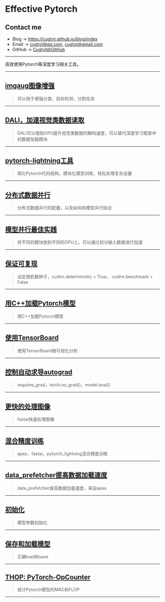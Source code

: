 # **Effective Pytorch**

## Contact me

* Blog -> <https://cugtyt.github.io/blog/index>
* Email -> <cugtyt@qq.com>, <cugtyt@gmail.com>
* GitHub -> [Cugtyt@GitHub](https://github.com/Cugtyt)

---

高效使用Pytorch等深度学习相关工具。

---

## [**imgaug图像增强**](https://cugtyt.github.io/blog/effective-pytorch/20190909)

> 可以用于增强分类，目标检测，分割任务

---

## [**DALI，加速视觉类数据读取**](https://cugtyt.github.io/blog/effective-pytorch/20190908)

> DALI可以借助GPU提升视觉类数据的解码速度，可以替代深度学习框架中的数据加载模块

---

## [**pytorch-lightning工具**](https://cugtyt.github.io/blog/effective-pytorch/20190907)

> 简化Pytorch代码结构，模块化模型训练，轻松处理复杂设置

---

## [**分布式数据并行**](https://cugtyt.github.io/blog/effective-pytorch/20190906)

> 分布式数据并行的配置，以及如何和模型并行结合

---

## [**模型并行最佳实践**](https://cugtyt.github.io/blog/effective-pytorch/20190905)

> 将不同的模块放到不同的GPU上，可以通过划分输入数据进行加速

---

## [**保证可复现**](https://cugtyt.github.io/blog/effective-pytorch/20190904)

> 设定随机数种子，cudnn.deterministic = True， cudnn.benchmark = False

---

## [**用C++加载Pytorch模型**](https://cugtyt.github.io/blog/effective-pytorch/20190903)

> 用C++加载Pytorch模型

---

## [**使用TensorBoard**](https://cugtyt.github.io/blog/effective-pytorch/20190902)

> 使用TensorBoard做可视化分析

---

## [**控制自动求导autograd**](https://cugtyt.github.io/blog/effective-pytorch/20190901)

> requires_grad，torch.no_grad()，model.eval()

---

## [**更快的处理图像**](https://cugtyt.github.io/blog/effective-pytorch/20190831)

> fastai快速处理图像

---


## [**混合精度训练**](https://cugtyt.github.io/blog/effective-pytorch/20190830)

> apex，fastai，pytorch_lightning混合精度训练

---

## [**data_prefetcher提高数据加载速度**](https://cugtyt.github.io/blog/effective-pytorch/20190829)

> data_prefetcher提高数据加载速度，来自apex

---

## [**初始化**](https://cugtyt.github.io/blog/effective-pytorch/20190828)

> 模型参数初始化

---

## [**保存和加载模型**](https://cugtyt.github.io/blog/effective-pytorch/20190827)

> 正确load和save

---

## [**THOP: PyTorch-OpCounter**](https://cugtyt.github.io/blog/effective-pytorch/20190826)

> 统计Pytorch模型的MAC和FLOP

---